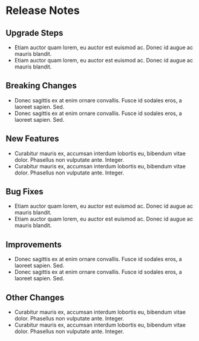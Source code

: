 # Release Notes

## Upgrade Steps
- Etiam auctor quam lorem, eu auctor est euismod ac. Donec id augue ac mauris blandit.
- Etiam auctor quam lorem, eu auctor est euismod ac. Donec id augue ac mauris blandit.

## Breaking Changes
- Donec sagittis ex at enim ornare convallis. Fusce id sodales eros, a laoreet sapien. Sed.
- Donec sagittis ex at enim ornare convallis. Fusce id sodales eros, a laoreet sapien. Sed.

## New Features
- Curabitur mauris ex, accumsan interdum lobortis eu, bibendum vitae dolor. Phasellus non vulputate ante. Integer.
- Curabitur mauris ex, accumsan interdum lobortis eu, bibendum vitae dolor. Phasellus non vulputate ante. Integer.

## Bug Fixes
- Etiam auctor quam lorem, eu auctor est euismod ac. Donec id augue ac mauris blandit.
- Etiam auctor quam lorem, eu auctor est euismod ac. Donec id augue ac mauris blandit.

## Improvements
- Donec sagittis ex at enim ornare convallis. Fusce id sodales eros, a laoreet sapien. Sed.
- Donec sagittis ex at enim ornare convallis. Fusce id sodales eros, a laoreet sapien. Sed.

## Other Changes
- Curabitur mauris ex, accumsan interdum lobortis eu, bibendum vitae dolor. Phasellus non vulputate ante. Integer.
- Curabitur mauris ex, accumsan interdum lobortis eu, bibendum vitae dolor. Phasellus non vulputate ante. Integer.
